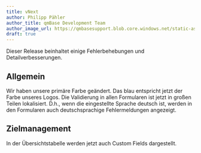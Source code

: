 ```yaml
---
title: vNext
author: Philipp Pähler
author_title: qmBase Development Team
author_image_url: https://qmbasesupport.blob.core.windows.net/static-assets/img/persons/paehler_round.png
draft: true
---
```


Dieser Release beinhaltet einige Fehlerbehebungen und Detailverbesserungen.

<!--truncate-->

## Allgemein

Wir haben unsere primäre Farbe geändert. Das blau entspricht jetzt der Farbe unseres Logos.
Die Validierung in allen Formularen ist jetzt in großen Teilen lokalisiert. D.h., wenn die eingestellte Sprache deutsch ist, werden in den Formularen auch deutschsprachige Fehlermeldungen angezeigt.

## Zielmanagement

In der Übersichtstabelle werden jetzt auch Custom Fields dargestellt.
